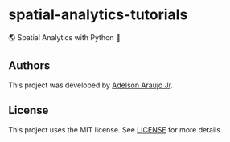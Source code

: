 # spatial-analytics-tutorials

:earth_americas: Spatial Analytics with Python :snake:


## Authors

This project was developed by [Adelson Araujo Jr](https://adaj.github.io).

## License

This project uses the MIT license. See [LICENSE](https://github.com/adaj/sensingbee/blob/master/LICENSE.md) for more details.


